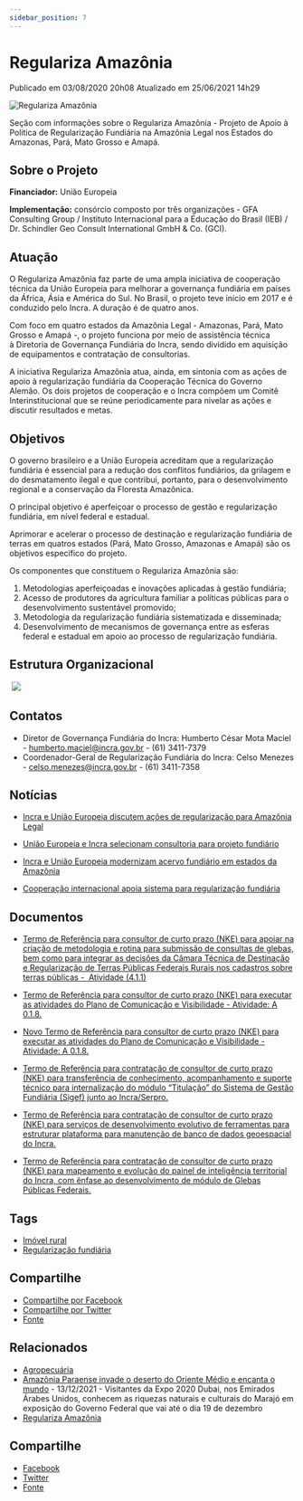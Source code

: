 ```yaml
---
sidebar_position: 7
---
```


# Regulariza Amazônia

Publicado em 03/08/2020 20h08 Atualizado em 25/06/2021 14h29

![Regulariza Amazônia](https://www.gov.br/incra/pt-br/assuntos/governanca-fundiaria/marcaregularizahorizontal.png/@@images/cb7f2d7e-83d4-4e70-b427-b18403091c99.png)

Seção com informações sobre o Regulariza Amazônia - Projeto de Apoio à Politica de Regularização Fundiária na Amazônia Legal nos Estados do Amazonas, Pará, Mato Grosso e Amapá.

## Sobre o Projeto
  
**Financiador:** União Europeia

**Implementação:** consórcio composto por três organizações - GFA Consulting Group / Instituto Internacional para a Educação do Brasil (IEB) / Dr. Schindler Geo Consult International GmbH & Co. (GCI).

## Atuação

O Regulariza Amazônia faz parte de uma ampla iniciativa de cooperação técnica da União Europeia para melhorar a governança fundiária em países da África, Ásia e América do Sul. No Brasil, o projeto teve início em 2017 e é conduzido pelo Incra. A duração é de quatro anos.

Com foco em quatro estados da Amazônia Legal - Amazonas, Pará, Mato Grosso e Amapá -, o projeto funciona por meio de assistência técnica à Diretoria de Governança Fundiária do Incra, sendo dividido em aquisição de equipamentos e contratação de consultorias.

A iniciativa Regulariza Amazônia atua, ainda, em sintonia com as ações de apoio à regularização fundiária da Cooperação Técnica do Governo Alemão. Os dois projetos de cooperação e o Incra compõem um Comitê Interinstitucional que se reúne periodicamente para nivelar as ações e discutir resultados e metas.

## Objetivos

O governo brasileiro e a União Europeia acreditam que a regularização fundiária é essencial para a redução dos conflitos fundiários, da grilagem e do desmatamento ilegal e que contribui, portanto, para o desenvolvimento regional e a conservação da Floresta Amazônica.

O principal objetivo é aperfeiçoar o processo de gestão e regularização fundiária, em nível federal e estadual.

Aprimorar e acelerar o processo de destinação e regularização fundiária de terras em quatros estados (Pará, Mato Grosso, Amazonas e Amapá) são os objetivos específico do projeto.

Os componentes que constituem o Regulariza Amazônia são:  
1. Metodologias aperfeiçoadas e inovações aplicadas à gestão fundiária;  
2. Acesso de produtores da agricultura familiar a políticas públicas para o desenvolvimento sustentável promovido;  
3. Metodologia da regularização fundiária sistematizada e disseminada;  
4. Desenvolvimento de mecanismos de governança entre as esferas federal e estadual em apoio ao processo de regularização fundiária.

## Estrutura Organizacional

 ![ ](https://www.gov.br/incra/pt-br/assuntos/governanca-fundiaria/estruturaregularizaamazonia.jpg/@@images/5baaa6e5-8bed-411d-b23e-9694cbad2be7.jpeg)

## Contatos

 - Diretor de Governança Fundiária do Incra: Humberto César Mota Maciel - humberto.maciel@incra.gov.br - (61) 3411-7379
 - Coordenador-Geral de Regularização Fundiária do Incra: Celso Menezes - celso.menezes@incra.gov.br - (61) 3411-7358

## Notícias

 - [Incra e União Europeia discutem ações de regularização para Amazônia Legal](https://www.gov.br/incra/pt-br/assuntos/noticias/incra-e-uniao-europeia-discutem-acoes-de-regularizacao-para-amazonia-legal)

 - [União Europeia e Incra selecionam consultoria para projeto fundiário](https://www.gov.br/incra/pt-br/assuntos/noticias/uniao-europeia-e-incra-selecionam-consultoria-para-projeto-fundiario)

 - [Incra e União Europeia modernizam acervo fundiário em estados da Amazônia](https://www.gov.br/incra/pt-br/assuntos/noticias/incra-e-uniao-europeia-modernizam-acervo-fundiario-em-estados-da-amazonia)

 - [Cooperação internacional apoia sistema para regularização fundiária](https://www.gov.br/incra/pt-br/assuntos/noticias/cooperacao-internacional-apoia-sistema-para-regularizacao-fundiaria)  
  
## Documentos

 - [Termo de Referência para consultor de curto prazo (NKE) para apoiar na criação de metodologia e rotina para submissão de consultas de glebas, bem como para integrar as decisões da Câmara Técnica de Destinação e Regularização de Terras Públicas Federais Rurais nos cadastros sobre terras públicas -  Atividade (4.1.1)](https://www.gov.br/incra/pt-br/assuntos/governanca-fundiaria/TDR_Incra_REGULARIZA_AMAZONIA.pdf "Termo de Referência do Regulariza Amazônia") 

 - [Termo de Referência para consultor de curto prazo (NKE) para executar as atividades do Plano de Comunicação e Visibilidade - Atividade: A 0.1.8.](https://www.gov.br/incra/pt-br/assuntos/governanca-fundiaria/TR_comunicacao_visibilidade_final.pdf "Termo de referência de comunicação e visibilidade")

 - [Novo Termo de Referência para consultor de curto prazo (NKE) para executar as atividades do Plano de Comunicação e Visibilidade - Atividade: A 0.1.8.](https://www.gov.br/incra/pt-br/assuntos/governanca-fundiaria/TDR_comunicacao_visibilidade_novoprazo.pdf "Termo de referência de comunicação e visibilidade 2021")

 - [Termo de Referência para contratação de consultor de curto prazo (NKE) para transferência de conhecimento, acompanhamento e suporte técnico para internalização do módulo “Titulação” do Sistema de Gestão Fundiária (Sigef) junto ao Incra/Serpro.](https://www.gov.br/incra/pt-br/assuntos/governanca-fundiaria/TDR_SIGEF_titulacao.pdf "Termo de referência Sigef Titulação")

 - [Termo de Referência para contratação de consultor de curto prazo (NKE) para serviços de desenvolvimento evolutivo de ferramentas para estruturar plataforma para manutenção de banco de dados geoespacial do Incra.](https://www.gov.br/incra/pt-br/assuntos/governanca-fundiaria/TR_geonode.pdf "Termo de Referência Geonode")

 - [Termo de Referência para contratação de consultor de curto prazo (NKE) para mapeamento e evolução do painel de inteligência territorial do Incra, com ênfase ao desenvolvimento de módulo de Glebas Públicas Federais.](https://www.gov.br/incra/pt-br/assuntos/governanca-fundiaria/TRD_painel_monitoramento.pdf "Termo de referência Painel de Inteligência Territorial")

## Tags
 - [Imóvel rural](https://www.gov.br/incra/pt-br/@@search?Subject%3Alist=Im%C3%B3vel%20rural)
 - [Regularização fundiária](https://www.gov.br/incra/pt-br/@@search?Subject%3Alist=Regulariza%C3%A7%C3%A3o%20fundi%C3%A1ria)

## Compartilhe
 - [Compartilhe por Facebook](http://www.facebook.com/sharer.php?u=https://www.gov.br/incra/pt-br/assuntos/governanca-fundiaria/regulariza-amazonia "Facebook") 
 - [Compartilhe por Twitter](https://twitter.com/share?text=Regulariza%20Amaz%C3%B4nia&url=https://www.gov.br/incra/resolveuid/2ba938ac1ebfded0ab1507a55a7dece3 "Twitter") 
 - [Fonte](https://www.gov.br/incra/pt-br/assuntos/governanca-fundiaria/regulariza-amazonia "Copiar para área de transferência")


## Relacionados 
 - [Agropecuária](https://www.gov.br/incra/pt-br/@@search?skos%3Alist=http%3A%2F%2Fvocab.e.gov.br%2Fid%2Fgoverno%23agropecuaria)
 - [Amazônia Paraense invade o deserto do Oriente Médio e encanta o mundo](https://www.gov.br/mdh/pt-br/assuntos/noticias/2021/dezembro/) - 13/12/2021 - Visitantes da Expo 2020 Dubai, nos Emirados Árabes Unidos, conhecem as riquezas naturais e culturais do Marajó em exposição do Governo Federal que vai até o dia 19 de dezembro
 - [Regulariza Amazônia](https://www.gov.br/incra/pt-br/assuntos/governanca-fundiaria/regulariza-amazonia)

## Compartilhe
 - [Facebook](http://www.facebook.com/sharer.php?u=https://www.gov.br/incra/pt-br/assuntos/governanca-fundiaria/regulariza-amazonia) 
 - [Twitter](https://twitter.com/share?text=Regulariza%20Amaz%C3%B4nia&url=https://www.gov.br/incra/resolveuid/2ba938ac1ebfded0ab1507a55a7dece3) 
 - [Fonte](https://www.gov.br/incra/pt-br/assuntos/governanca-fundiaria/regulariza-amazonia )
